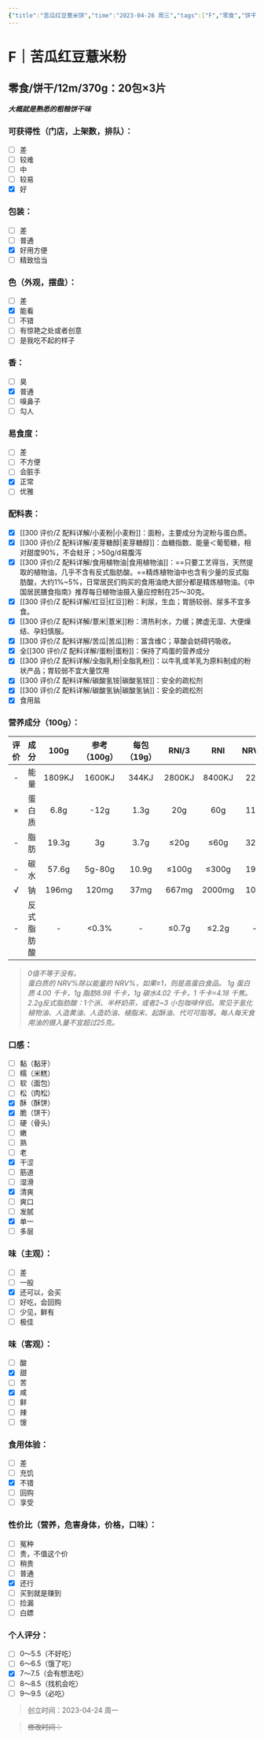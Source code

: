```yaml
---
{"title":"苦瓜红豆薏米饼","time":"2023-04-26 周三","tags":["F","零食","饼干"],"rating":"xx","dg-publish":true,"permalink":"/300 评价/F/苦瓜红豆薏米饼/","dgPassFrontmatter":true,"created":"2024-01-25T18:45:03.000+08:00","updated":"2024-01-25T18:45:03.000+08:00"}
---
```



# F｜苦瓜红豆薏米粉
## 零食/饼干/12m/370g：20包×3片
***大概就是熟悉的粗粮饼干味***
### 可获得性（门店，上架数，排队）：
- [ ] 差
- [ ] 较难
- [ ] 中
- [ ] 较易
- [x] 好
### 包装：
- [ ] 差
- [ ] 普通
- [x] 好用方便
- [ ] 精致恰当
### 色（外观，摆盘）：
- [ ] 差
- [x] 能看
- [ ] 不错
- [ ] 有惊艳之处或者创意
- [ ] 是我吃不起的样子
### 香：
- [ ] 臭
- [x] 普通
- [ ] 嗅鼻子
- [ ] 勾人
### 易食度：
- [ ] 差
- [ ] 不方便
- [ ] 会脏手
- [x] 正常
- [ ] 优雅
### 配料表：
- [x] [[300 评价/Z 配料详解/小麦粉\|小麦粉]]：面粉，主要成分为淀粉与蛋白质。
- [x] [[300 评价/Z 配料详解/麦芽糖醇\|麦芽糖醇]]：血糖指数、能量＜葡萄糖，相对甜度90%，不会蛀牙；>50g/d易腹泻
- [x] [[300 评价/Z 配料详解/食用植物油\|食用植物油]]：==只要工艺得当，天然提取的植物油，几乎不含有反式脂肪酸。==精炼植物油中也含有少量的反式脂肪酸，大约1%~5%，日常居民们购买的食用油绝大部分都是精炼植物油。《中国居民膳食指南》推荐每日植物油摄入量应控制在25～30克。
- [x] [[300 评价/Z 配料详解/红豆\|红豆]]粉：利尿，生血；胃肠较弱、尿多不宜多食。
- [x] [[300 评价/Z 配料详解/薏米\|薏米]]粉：清热利水，力缓；脾虚无湿、大便燥结、孕妇慎服。
- [x] [[300 评价/Z 配料详解/苦瓜\|苦瓜]]粉：富含维C；草酸会妨碍钙吸收。
- [x] 全[[300 评价/Z 配料详解/蛋粉\|蛋粉]]：保持了鸡蛋的营养成分
- [x] [[300 评价/Z 配料详解/全脂乳粉\|全脂乳粉]]：以牛乳或羊乳为原料制成的粉状产品；胃较弱不宜大量饮用
- [x] [[300 评价/Z 配料详解/碳酸氢铵\|碳酸氢铵]]：安全的疏松剂
- [x] [[300 评价/Z 配料详解/碳酸氢钠\|碳酸氢钠]]：安全的疏松剂
- [x] 食用盐
### 营养成分（100g）：
|评价|成分|100g|参考（100g）|每包（19g）|RNI/3|RNI|NRV%|
|:-:|:-:|:-:|:-:|:-:|:-:|:-:|:-:|
|-|能量|1809KJ|1600KJ|344KJ|2800KJ|8400KJ|22%|
|×|蛋白质|6.8g|-12g|1.3g|20g|60g|11%|
|-|脂肪|19.3g|3g|3.7g|≤20g|≤60g|32%|
|-|碳水|57.6g|5g-80g|10.9g|≤100g|≤300g|19%|
|√|钠|196mg|120mg|37mg|667mg|2000mg|10%|
|-|反式脂肪酸|-|<0.3%|-|≤0.7g|≤2.2g|-|
>*0值不等于没有。  
蛋白质的 NRV%除以能量的 NRV%，如果≥1，则是高蛋白食品。
1g 蛋白质 4.00 千卡，1g 脂肪8.98 千卡，1g 碳水4.02 千卡，1 千卡=4.18 千焦。
2.2g反式脂肪酸：1个派、半杯奶茶，或者2~3 小包咖啡伴侣。常见于氢化植物油、人造黄油、人造奶油、植脂末、起酥油、代可可脂等。每人每天食用油的摄入量不宜超过25克。*
### 口感：
- [ ] 黏（黏牙）
- [ ] 糯（米糕）
- [ ] 软（面包）
- [ ] 松（肉松）
- [x] 酥（酥饼）
- [x] 脆（饼干）
- [ ] 硬（骨头）
- [ ] 嫩
- [ ] 熟
- [ ] 老
- [x] 干涩
- [ ] 筋道
- [ ] 湿滑
- [x] 清爽
- [ ] 爽口
- [ ] 发腻
- [x] 单一
- [ ] 多层
### 味（主观）：
- [ ] 差
- [ ] 一般
- [x] 还可以，会买
- [ ] 好吃，会回购
- [ ] 少见，鲜有
- [ ] 极佳
### 味（客观）：
- [ ] 酸
- [x] 甜
- [ ] 苦
- [x] 咸
- [ ] 鲜
- [ ] 辣
- [ ] 馊
### 食用体验：
- [ ] 差
- [ ] 充饥
- [x] 不错
- [ ] 回购
- [ ] 享受
### 性价比（营养，危害身体，价格，口味）：
- [ ] 冤种
- [ ] 贵，不值这个价
- [ ] 稍贵
- [ ] 普通
- [x] 还行
- [ ] 买到就是赚到
- [ ] 捡漏
- [ ] 白嫖
### 个人评分：
- [ ] 0～5.5（不好吃）
- [ ] 6～6.5（饿了吃）
- [x] 7～7.5（会有想法吃）
- [ ] 8～8.5（找机会吃）
- [ ] 9～9.5（必吃）

>创立时间：2023-04-24 周一

>~~修改时间：~~
